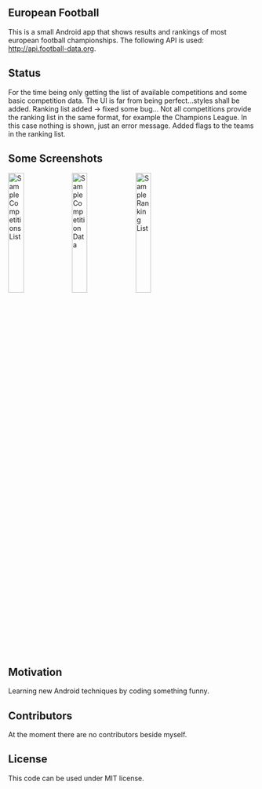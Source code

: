 ## European Football

This is a small Android app that shows results and rankings of most european football championships.
The following API is used: http://api.football-data.org.

## Status

For the time being only getting the list of available competitions and some basic competition data.
The UI is far from being perfect...styles shall be added.
Ranking list added -> fixed some bug...
Not all competitions provide the ranking list in the same format, for example the Champions League.
In this case nothing is shown, just an error message.
Added flags to the teams in the ranking list.

## Some Screenshots

<img alt="Sample Competitions List" src="https://cloud.githubusercontent.com/assets/18901734/25775269/93753d3e-32a1-11e7-87ec-3e957e7c7bd5.png" width="25%" height="25%" /> <img alt="Sample Competition Data" src="https://cloud.githubusercontent.com/assets/18901734/25775270/94e51f36-32a1-11e7-89bb-114586293ecd.png" width="25%" height="25%" /> <img alt="Sample Ranking List" src="https://cloud.githubusercontent.com/assets/18901734/25773567/9bd8b270-327f-11e7-8a8c-d97f8f3dcc46.png" width="25%" height="25%" />

## Motivation

Learning new Android techniques by coding something funny.

## Contributors

At the moment there are no contributors beside myself.

## License

This code can be used under MIT license.
